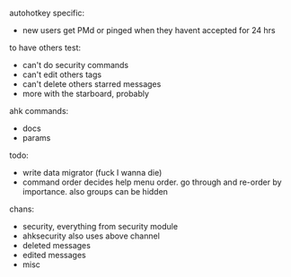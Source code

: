 
autohotkey specific:
- new users get PMd or pinged when they havent accepted for 24 hrs

to have others test:
- can't do security commands
- can't edit others tags
- can't delete others starred messages
- more with the starboard, probably


ahk commands:
- docs
- params


todo:
- write data migrator (fuck I wanna die)
- command order decides help menu order. go through and re-order by importance. also groups can be hidden


chans:
- security, everything from security module
- ahksecurity also uses above channel
- deleted messages
- edited messages
- misc